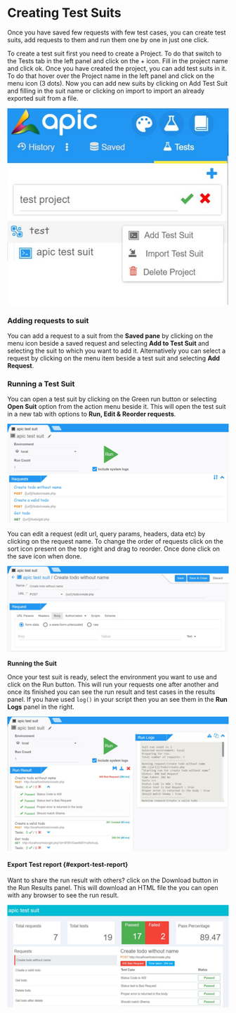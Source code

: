 # Creating Test Suits

Once you have saved few requests with few test cases, you can create test suits, add requests to them and run them one by one in just one click.

To create a test suit first you need to create a Project. To do that switch to the Tests tab in the left panel and click on the + icon. Fill in the project name and click ok. Once you have created the project, you can add test suits in it. To do that hover over the Project name in the left panel and click on the menu icon \(3 dots\). Now you can add new suits by clicking on Add Test Suit and filling in the suit name or clicking on import to import an already exported suit from a file.

![](/assets/apic-new-test-proj.JPG)

### Adding requests to suit

You can add a request to a suit from the **Saved pane** by clicking on the menu icon beside a saved request and selecting **Add to Test Suit** and selecting the suit to which you want to add it. Alternatively you can select a request by clicking on the menu item beside a test suit and selecting **Add Request**.

### Running a Test Suit

You can open a test suit by clicking on the Green run button or selecting **Open Suit** option from the action menu beside it. This will open the test suit in a new tab with options to **Run, Edit & Reorder requests**.

![](/assets/apic-test-suit-open.JPG)

You can edit a request \(edit url, query params, headers, data etc\) by clicking on the request name. To change the order of requests click on the sort icon present on the top right and drag to reorder. Once done click on the save icon when done.

![](/assets/apic-edit-suit-req.JPG)

**Running the Suit**

Once your test suit is ready, select the environment you want to use and click on the Run button. This will run your requests one after another and once its finished you can see the run result and test cases in the results panel. If you have used `log()` in your script then you an see them in the **Run Logs** panel in the right.

![](/assets/apic-suit-result.JPG)

#### Export Test report {#export-test-report}

Want to share the run result with others? click on the Download button in the Run Results panel. This will download an HTML file the you can open with any browser to see the run result.

![](/assets/apic-run-report.JPG)

